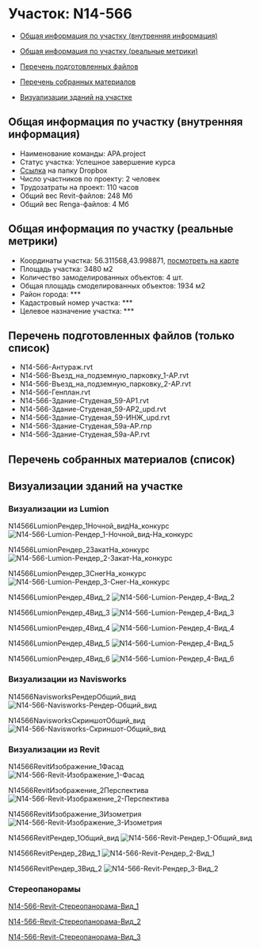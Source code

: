 # Участок: N14-566

* [Общая информация по участку (внутренняя информация)](#Chapter1)

* [Общая информация по участку (реальные метрики)](#Chapter2)

* [Перечень подготовленных файлов](#Chapter3)

* [Перечень собранных материалов](#Chapter4)

* [Визуализации зданий на участке](#Chapter5)

## <a id="Chapter1"></a> Общая информация по участку (внутренняя информация)
+ Наименование команды: APA.project
+ Статус участка: Успешное завершение курса
+ [Ссылка](https://www.dropbox.com/sh/wvvgv1nw1iqred9/AAD01bZigxcvvlwinWfIY8hfa/N14_566?dl=0) на папку Dropbox
+ Число участников по проекту: 2 человек
+ Трудозатраты на проект: 110 часов
+ Общий вес Revit-файлов: 248 Мб
+ Общий вес Renga-файлов: 4 Мб
## <a id="Chapter2"></a> Общая информация по участку (реальные метрики)
+ Координаты участка: 56.311568,43.998871, [посмотреть на карте](https://yandex.ru/maps/47/nizhny-novgorod/?ll=43.998871%2C56.311568&z=19)
+ Площадь участка: 3480 м2
+ Количество замоделированных объектов: 4 шт.
+ Общая площадь смоделированных объектов: 1934 м2
+ Район города: *** 
+ Кадастровый номер участка: *** 
+ Целевое назначение участка: *** 
## <a id="Chapter3"></a> Перечень подготовленных файлов (только список)
+ N14-566-Антураж.rvt
+ N14-566-Въезд_на_подземную_парковку_1-АР.rvt
+ N14-566-Въезд_на_подземную_парковку_2-АР.rvt
+ N14-566-Генплан.rvt
+ N14-566-Здание-Студеная_59-АР1.rvt
+ N14-566-Здание-Студеная_59-АР2_upd.rvt
+ N14-566-Здание-Студеная_59-ИНЖ_upd.rvt
+ N14-566-Здание-Студеная_59а-АР.rnp
+ N14-566-Здание-Студеная_59а-АР.rvt
## <a id="Chapter4"></a> Перечень собранных материалов (список)
## <a id="Chapter5"></a> Визуализации зданий на участке
### Визуализации из Lumion
N14566LumionРендер_1Ночной_видНа_конкурс
![N14-566-Lumion-Рендер_1-Ночной_вид-На_конкурс](/Images/N14_566/N14-566-Lumion-Рендер_1-Ночной_вид-На_конкурс_Compressed.jpg)

N14566LumionРендер_2ЗакатНа_конкурс
![N14-566-Lumion-Рендер_2-Закат-На_конкурс](/Images/N14_566/N14-566-Lumion-Рендер_2-Закат-На_конкурс_Compressed.jpg)

N14566LumionРендер_3СнегНа_конкурс
![N14-566-Lumion-Рендер_3-Снег-На_конкурс](/Images/N14_566/N14-566-Lumion-Рендер_3-Снег-На_конкурс_Compressed.jpg)

N14566LumionРендер_4Вид_2
![N14-566-Lumion-Рендер_4-Вид_2](/Images/N14_566/N14-566-Lumion-Рендер_4-Вид_2_Compressed.jpg)

N14566LumionРендер_4Вид_3
![N14-566-Lumion-Рендер_4-Вид_3](/Images/N14_566/N14-566-Lumion-Рендер_4-Вид_3_Compressed.jpg)

N14566LumionРендер_4Вид_4
![N14-566-Lumion-Рендер_4-Вид_4](/Images/N14_566/N14-566-Lumion-Рендер_4-Вид_4_Compressed.jpg)

N14566LumionРендер_4Вид_5
![N14-566-Lumion-Рендер_4-Вид_5](/Images/N14_566/N14-566-Lumion-Рендер_4-Вид_5_Compressed.jpg)

N14566LumionРендер_4Вид_6
![N14-566-Lumion-Рендер_4-Вид_6](/Images/N14_566/N14-566-Lumion-Рендер_4-Вид_6_Compressed.jpg)

### Визуализации из Navisworks
N14566NavisworksРендерОбщий_вид
![N14-566-Navisworks-Рендер-Общий_вид](/Images/N14_566/N14-566-Navisworks-Рендер-Общий_вид_Compressed.jpg)

N14566NavisworksСкриншотОбщий_вид
![N14-566-Navisworks-Скриншот-Общий_вид](/Images/N14_566/N14-566-Navisworks-Скриншот-Общий_вид_Compressed.jpg)

### Визуализации из Revit
N14566RevitИзображение_1Фасад
![N14-566-Revit-Изображение_1-Фасад](/Images/N14_566/N14-566-Revit-Изображение_1-Фасад_Compressed.jpg)

N14566RevitИзображение_2Перспектива
![N14-566-Revit-Изображение_2-Перспектива](/Images/N14_566/N14-566-Revit-Изображение_2-Перспектива_Compressed.jpg)

N14566RevitИзображение_3Изометрия
![N14-566-Revit-Изображение_3-Изометрия](/Images/N14_566/N14-566-Revit-Изображение_3-Изометрия_Compressed.jpg)

N14566RevitРендер_1Общий_вид
![N14-566-Revit-Рендер_1-Общий_вид](/Images/N14_566/N14-566-Revit-Рендер_1-Общий_вид_Compressed.jpg)

N14566RevitРендер_2Вид_1
![N14-566-Revit-Рендер_2-Вид_1](/Images/N14_566/N14-566-Revit-Рендер_2-Вид_1_Compressed.jpg)

N14566RevitРендер_3Вид_2
![N14-566-Revit-Рендер_3-Вид_2](/Images/N14_566/N14-566-Revit-Рендер_3-Вид_2_Compressed.jpg)

### Стереопанорамы
[N14-566-Revit-Стереопанорама-Вид_1](https://pano.autodesk.com/pano.html?url=jpgs/fc646878-4b37-4b15-8184-554548880fff&version=2)

[N14-566-Revit-Стереопанорама-Вид_2](https://pano.autodesk.com/pano.html?url=jpgs/3142d0d2-e945-4c48-b053-1a929e52415e&version=2)

[N14-566-Revit-Стереопанорама-Вид_3](https://pano.autodesk.com/pano.html?url=jpgs/a9488cb3-552c-49d4-b189-e68f5388a238&version=2)

